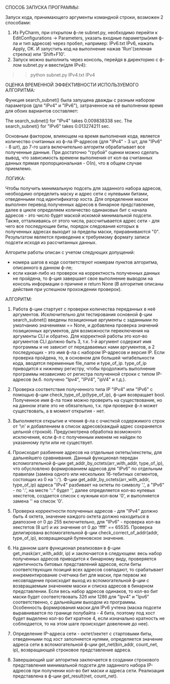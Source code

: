 СПОСОБ ЗАПУСКА ПРОГРАММЫ:

Запуск кода, принимающего аргументы командной строки, возможен 2 способами:
1. Из PyCharm, при открытом ф-ле subnet.py, необходимо перейти к EditConfigurations -> Parameters, указать входные параметры(имя ф-ла и тип адресов)
через пробел, например: IPv6.txt IPv6, нажать Apply, OK. И запустить код на выполнение нажав 'Run'(зеленая стрелка) или 'Shift+F10'.
2. Запуск можно выполнить через консоль, перейдя в директорию с ф-лом subnet.py и ввести(для IPv4):
>> python subnet.py IPv4.txt IPv4  <Enter>


ОЦЕНКА ВРЕМЕННОЙ ЭФФЕКТИВНОСТИ ИСПОЛЬЗУЕМОГО АЛГОРИТМА:

Функция search_subnet() была запущена дважды с разным набором параметров (для "IPv4" и "IPv6"), затраченное на её выполнении время
для обоих вариантов составляет:

The search_subnet() for "IPv4" takes 0.009838338 sec.
The search_subnet() for "IPv6" takes 0.013274211 sec.

Основным фактором, влияющем на время выполнения кода, является количество считанных из ф-ла IP-адресов (для "IPv4" - 3 шт, 
для "IPv6" - 8 шт), до 7-го шага включительно алгоритм обрабатывает все полученные данные.
При достаточно "грубой" оценки можно сделать вывод, что зависимость времени выполнения от кол-ва считанных данных
прямая пропорциональная - О(n), что в общем случае приемлемо. 


ЛОГИКА:

Чтобы получить минимальную подсеть для заданного набора адресов, необходимо определить маску и адрес сети с нулевыми битами, отведенными под
идентификатор хоста.
Для определения маски выполнен перевод полученных адресов в бинарное представление, далее в цикле определяем количество одинаковых бит с начала адресов -
это число будет маской искомой минимальной подсети. Также, отталкиваясь от этого числа, рассчитывается адрес сети - для чего все последующие биты,
порядок следования которых в полученных адресах выходит за пределы маски, приравниваются "0". Результатом является приведение к требуемому формату записи
подсети исходя из рассчитанных данных.


Алгоритм работы описан с учетом следующих допущений:

- номера шагов в коде соответствуют номерам пунктов алгоритма, описанного в данном ф-ле;
- если какая-либо из проверок на корректность полученных данных не пройдена, то ф-ция завершает
свое выполнение выводом на консоль информации о причине и return None (В алгоритме описаны действия при
успешном прохождении проверок).


АЛГОРИТМ:

1. Работа ф-ции стартует с проверки количества переданных в неё аргументов. 
Исключительно для тестирования основной ф-ции search_subnet() введены позиционные аргументы с заданными по умолчанию значениями == None, и добавлена проверка значений позиционных аргументов, для возможности переключения на аргументы CLI и обратно.
Для корректной работы это кол-во аргументов CLI должно быть 3, т.к. 1-й аргумент содержит имя программы и не зависит
от передаваемых нами аргументов, а 2 последующих - это имя ф-ла с набором IP-адресов и версия IP.
Если проверка пройдена, то, в основном для большей читабельности кода, вводятся переменные file_name и type_of_ip.
type_of_ip приводится к нижнему регистру, чтобы продолжить выполнение программы независимо от регистра полученной строки с 
типом IP-адресов (м.б. получено "Ipv4", "IPV4", "ipV4" и т.д.).

2. Проверка соответствия полученного типа IP "IPv4" или "IPv6" с помощью ф-ции check_type_of_ip(type_of_ip), ф-ция возвращает bool.
Полученное имя ф-ла тоже можно проверить на существование, но на данном этапе это не обязательно, т.к. при проверке ф-л может
существовать, а в момент открытия - нет.

3. Выполняется открытие и чтения ф-ла с очисткой содержимого строк от '\n' и добавлением в список адресов(каждый адрес
сохраняется цельной строкой).
Предусмотрена обработка возможного исключения, если ф-л с полученным именем не найден по указанному пути или не существует.

4. Происходит разбиение адресов на отдельные октеты/хекстеты, для дальнейшего сравнивания. 
Данный функционал передан вспомогательной ф-ции get_addr_by_octets(arr_with_addr, type_of_ip), что обусловлено формированием 
адресов для "IPv6" по отдельным правилам (замена одного или нескольких 16-тебитных сегментов, состоящих из 0 на '::').
Ф-ции get_addr_by_octets(arr_with_addr, type_of_ip) адреса "IPv4" разбивает на октеты по символу '.', а  "IPv6" - по ':', на месте '::"
будет '', далее определяется кол-во нулевых хекстетов, создается список с нужным кол-вом '0', и выполняется замена '' на список '0'.

5. Проверка корректности полученных адресов - для "IPv4" должно быть 4 октета, значение каждого октета должно находиться в диапозоне 
от 0 до 255 включительно, для "IPv6" - проверка кол-ва хекстетов (8 шт) и их значение от 0 до 'ffff' == 65535. 
Проверка  делигирована вспомогательной ф-ции check_correct_of_addr(addr, type_of_ip), возвращающей буленовское значение.

6. На данном шаге функционал реализован в ф-ции get_mask(arr_with_addr, ip) и заключается в следующем:
весь набор полученных адресов приводится к бинарному виду, проверяется идентичность битовых представлений адресов,
если биты соответствующих позиций всех адресов совпадают, то срабатывает инкрементирование счетчика бит для маски,
при первом же несовпадение происходит выход из вспомогательной ф-ции с возвращаемым значением маски и списка адресов в 
бинарном представлении. Если весь набор адресов одинаков, то кол-во бит маски будет соответствовать 32б или 128б для  "Ipv4" и
"Ipv6" соответственно, с дальнейшим выходом из программы.
Особенность формирования маски для IPv6 учтена (маска подсети выравнивается по границе полубайта - 4 бита,
поэтому под хост будет выделено кол-во бит кратное 4, если изначально кратность не соблюдается, то на этом шаге происходит довеление до нее).

7. Определение IP-адреса сети - октет/хектет с стартовыми биты, отведенными под хост заполняется нулями, определяется значение
адреса сети в вспомогательной ф-ции get_net(bin_addr, count_net, ip), возвращающей строковое представление адреса.

8. Завершающий шаг алгоритма заключается в создании строкового представления минимальной подсети для заданного набора IP-адресов
при получении кол-во бит маски и адреса сети. Реализация представлена в ф-ции get_result(net, count_net).

